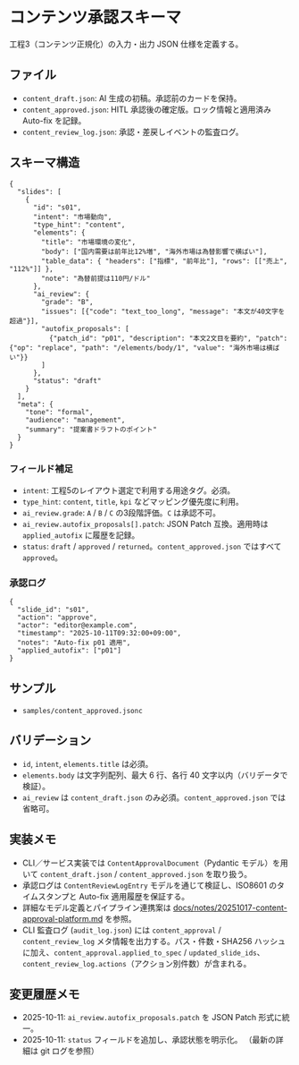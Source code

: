 # コンテンツ承認スキーマ

工程3（コンテンツ正規化）の入力・出力 JSON 仕様を定義する。

## ファイル
- `content_draft.json`: AI 生成の初稿。承認前のカードを保持。
- `content_approved.json`: HITL 承認後の確定版。ロック情報と適用済み Auto-fix を記録。
- `content_review_log.json`: 承認・差戻しイベントの監査ログ。

## スキーマ構造
```jsonc
{
  "slides": [
    {
      "id": "s01",
      "intent": "市場動向",
      "type_hint": "content",
      "elements": {
        "title": "市場環境の変化",
        "body": ["国内需要は前年比12%増", "海外市場は為替影響で横ばい"],
        "table_data": { "headers": ["指標", "前年比"], "rows": [["売上", "112%"]] },
        "note": "為替前提は110円/ドル"
      },
      "ai_review": {
        "grade": "B",
        "issues": [{"code": "text_too_long", "message": "本文が40文字を超過"}],
        "autofix_proposals": [
          {"patch_id": "p01", "description": "本文2文目を要約", "patch": {"op": "replace", "path": "/elements/body/1", "value": "海外市場は横ばい"}}
        ]
      },
      "status": "draft"
    }
  ],
  "meta": {
    "tone": "formal",
    "audience": "management",
    "summary": "提案書ドラフトのポイント"
  }
}
```

### フィールド補足
- `intent`: 工程5のレイアウト選定で利用する用途タグ。必須。
- `type_hint`: `content`, `title`, `kpi` などマッピング優先度に利用。
- `ai_review.grade`: `A` / `B` / `C` の3段階評価。`C` は承認不可。
- `ai_review.autofix_proposals[].patch`: JSON Patch 互換。適用時は `applied_autofix` に履歴を記録。
- `status`: `draft` / `approved` / `returned`。`content_approved.json` ではすべて `approved`。

### 承認ログ
```jsonc
{
  "slide_id": "s01",
  "action": "approve",
  "actor": "editor@example.com",
  "timestamp": "2025-10-11T09:32:00+09:00",
  "notes": "Auto-fix p01 適用",
  "applied_autofix": ["p01"]
}
```

## サンプル
- `samples/content_approved.jsonc`

## バリデーション
- `id`, `intent`, `elements.title` は必須。
- `elements.body` は文字列配列、最大 6 行、各行 40 文字以内（バリデータで検証）。
- `ai_review` は `content_draft.json` のみ必須。`content_approved.json` では省略可。

## 実装メモ
- CLI／サービス実装では `ContentApprovalDocument`（Pydantic モデル）を用いて `content_draft.json` / `content_approved.json` を取り扱う。
- 承認ログは `ContentReviewLogEntry` モデルを通じて検証し、ISO8601 のタイムスタンプと Auto-fix 適用履歴を保証する。
- 詳細なモデル定義とパイプライン連携案は [docs/notes/20251017-content-approval-platform.md](../notes/20251017-content-approval-platform.md) を参照。
- CLI 監査ログ (`audit_log.json`) には `content_approval` / `content_review_log` メタ情報を出力する。パス・件数・SHA256 ハッシュに加え、`content_approval.applied_to_spec` / `updated_slide_ids`、`content_review_log.actions`（アクション別件数）が含まれる。

## 変更履歴メモ
- 2025-10-11: `ai_review.autofix_proposals.patch` を JSON Patch 形式に統一。
- 2025-10-11: `status` フィールドを追加し、承認状態を明示化。
（最新の詳細は git ログを参照）
